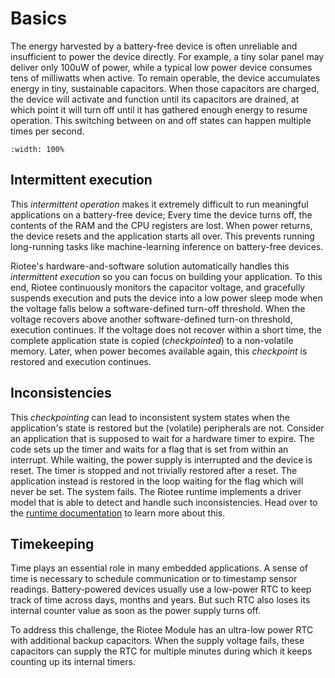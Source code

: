# Basics

The energy harvested by a battery-free device is often unreliable and insufficient to power the device directly.
For example, a tiny solar panel may deliver only 100uW of power, while a typical low power device consumes tens of milliwatts when active.
To remain operable, the device accumulates energy in tiny, sustainable capacitors.
When those capacitors are charged, the device will activate and function until its capacitors are drained, at which point it will turn off until it has gathered enough energy to resume operation.
This switching between on and off states can happen multiple times per second.

```{image} img/intermittent_execution.svg
:width: 100%
```

## Intermittent execution

This *intermittent operation* makes it extremely difficult to run meaningful applications on a battery-free device;
Every time the device turns off, the contents of the RAM and the CPU registers are lost.
When power returns, the device resets and the application starts all over.
This prevents running long-running tasks like machine-learning inference on battery-free devices.

Riotee's hardware-and-software solution automatically handles this *intermittent execution* so you can focus on building your application.
To this end, Riotee continuously monitors the capacitor voltage, and gracefully suspends execution and puts the device into a low power sleep mode when the voltage falls below a software-defined turn-off threshold.
When the voltage recovers above another software-defined turn-on threshold, execution continues.
If the voltage does not recover within a short time, the complete application state is copied (*checkpointed*) to a non-volatile memory.
Later, when power becomes available again, this *checkpoint* is restored and execution continues.

## Inconsistencies

This *checkpointing* can lead to inconsistent system states when the application's state is restored but the (volatile) peripherals are not.
Consider an application that is supposed to wait for a hardware timer to expire.
The code sets up the timer and waits for a flag that is set from within an interrupt. While waiting, the power supply is interrupted and the device is reset.
The timer is stopped and not trivially restored after a reset.
The application instead is restored in the loop waiting for the flag which will never be set.
The system fails.
The Riotee runtime implements a driver model that is able to detect and handle such inconsistencies.
Head over to the [runtime documentation](runtime_documentation) to learn more about this.

## Timekeeping

Time plays an essential role in many embedded applications.
A sense of time is necessary to schedule communication or to timestamp sensor readings.
Battery-powered devices usually use a low-power RTC to keep track of time across days, months and years.
But such RTC also loses its internal counter value as soon as the power supply turns off.

To address this challenge, the Riotee Module has an ultra-low power RTC with additional backup capacitors.
When the supply voltage fails, these capacitors can supply the RTC for multiple minutes during which it keeps counting up its internal timers.
